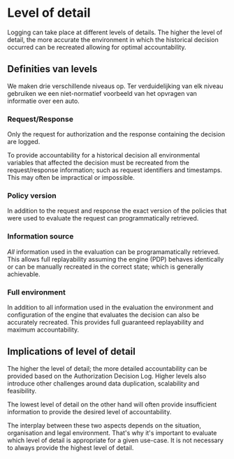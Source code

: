 # Level of detail

Logging can take place at different levels of details. The higher the level of detail, the more accurate the environment in which the historical decision occurred can be recreated allowing for optimal accountability.

## Definities van levels

We maken drie verschillende niveaus op. Ter verduidelijking van elk niveau gebruiken we een niet-normatief voorbeeld van het opvragen van informatie over een auto.

### Request/Response

Only the request for authorization and the response containing the decision are logged. 

To provide accountability for a historical decision all environmental variables that affected the decision must be recreated from the request/response information; such as request identifiers and timestamps. This may often be impractical or impossible.

### Policy version

In addition to the request and response the exact version of the policies that were used to evaluate the request can programmatically retrieved. 

### Information source

*All* information used in the evaluation can be programamatically retrieved. This allows full replayability assuming the engine (PDP) behaves identically or can be manually recreated in the correct state; which is generally achievable. 

### Full environment 

In addition to all information used in the evaluation the environment and configuration of the engine that evaluates the decision can also be accurately recreated. This provides full guaranteed replayability and maximum accountability.

## Implications of level of detail

The higher the level of detail; the more detailed accountability can be provided based on the Authorization Decision Log. Higher levels also introduce other challenges around data duplication, scalability and feasibility. 

The lowest level of detail on the other hand will often provide insufficient information to provide the desired level of accountability. 

The interplay between these two aspects depends on the situation, organisation and legal environment. That's why it's important to evaluate which level of detail is appropriate for a given use-case. It is not necessary to always provide the highest level of detail.

